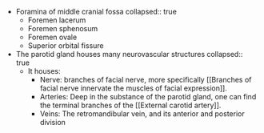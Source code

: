 - Foramina of middle cranial fossa
  collapsed:: true
	- Foremen lacerum
	- Foremen sphenosum
	- Foremen ovale
	- Superior orbital fissure
- The parotid gland houses many neurovascular structures
  collapsed:: true
	- It houses:
		- Nerve: branches of facial nerve, more specifically [[Branches of facial nerve innervate the muscles of facial expression]].
		- Arteries: Deep in the substance of the parotid gland, one can find the terminal branches of the [[External carotid artery]].
		- Veins: The retromandibular vein, and its anterior and posterior division